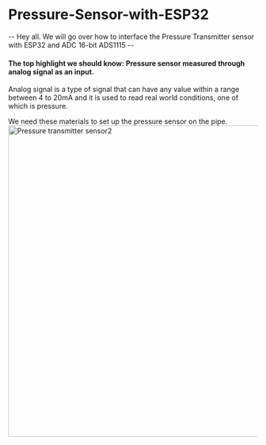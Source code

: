 # Pressure-Sensor-with-ESP32
-- Hey all. We will go over how to interface the Pressure Transmitter sensor with ESP32 and ADC 16-bit ADS1115 --

#### The top highlight we should know: Pressure sensor measured through analog signal as an input.
Analog signal is a type of signal that can have any value within a range between 4 to 20mA and it is used to read real world conditions, one of which is pressure.

We need these materials to set up the pressure sensor on the pipe.
<img width="1460" height="628" alt="Pressure transmitter sensor2" src="https://github.com/user-attachments/assets/954d23f0-4dd9-4125-8a46-327614a28276" />





